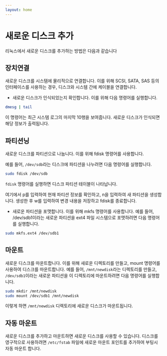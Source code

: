 ```yaml
---
layout: home
---
```


# 새로운 디스크 추가
리눅스에서 새로운 디스크를 추가하는 방법은 다음과 같습니다

## 장치연결
새로운 디스크를 시스템에 물리적으로 연결합니다. 이를 위해 SCSI, SATA, SAS 등의 인터페이스를 사용하는 경우, 디스크와 시스템 간에 케이블을 연결합니다.

* 새로운 디스크가 인식되었는지 확인합니다. 이를 위해 다음 명령어를 실행합니다.

```bash
dmesg | tail
```
이 명령어는 최근 시스템 로그의 마지막 10행을 보여줍니다. 새로운 디스크가 인식되면 해당 정보가 출력됩니다.

## 파티션닝
새로운 디스크를 파티션으로 나눕니다. 이를 위해 fdisk 명령어를 사용합니다.  

예를 들어, `/dev/sdb`라는 디스크에 파티션을 나누려면 다음 명령어를 실행합니다.

```bash
sudo fdisk /dev/sdb
```

`fdisk` 명령어를 실행하면 디스크 파티션 테이블이 나타납니다.  

여기에서 p를 입력하여 현재 파티션 정보를 확인하고, n을 입력하여 새 파티션을 생성합니다. 생성한 후 w를 입력하여 변경 내용을 저장하고 fdisk를 종료합니다.

* 새로운 파티션을 포맷합니다. 이를 위해 mkfs 명령어를 사용합니다. 예를 들어, /dev/sdb1이라는 새로운 파티션을 ext4 파일 시스템으로 포맷하려면 다음 명령어를 실행합니다.

```bash
sudo mkfs.ext4 /dev/sdb1
```

## 마운트
새로운 디스크를 마운트합니다. 이를 위해 새로운 디렉토리를 만들고, mount 명령어를 사용하여 디스크를 마운트합니다. 예를 들어, `/mnt/newdisk`라는 디렉토리를 만들고, `/dev/sdb1`이라는 새로운 파티션을 이 디렉토리에 마운트하려면 다음 명령어를 실행합니다.

```bash
sudo mkdir /mnt/newdisk
sudo mount /dev/sdb1 /mnt/newdisk
```

이렇게 하면 `/mnt/newdisk` 디렉토리에 새로운 디스크가 마운트됩니다.


## 자동 마운트
새로운 디스크를 추가하고 마운트하면 새로운 디스크를 사용할 수 있습니다. 디스크를 영구적으로 사용하려면 `/etc/fstab` 파일에 새로운 마운트 포인트를 추가하여 부팅시 자동 마운트 합니다.